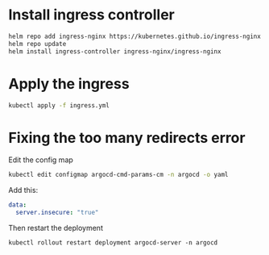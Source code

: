 # Install ingress controller

```bash
helm repo add ingress-nginx https://kubernetes.github.io/ingress-nginx
helm repo update
helm install ingress-controller ingress-nginx/ingress-nginx
```

# Apply the ingress

```bash
kubectl apply -f ingress.yml
```

# Fixing the too many redirects error

Edit the config map
```bash
kubectl edit configmap argocd-cmd-params-cm -n argocd -o yaml
```

Add this:
```yaml
data:
  server.insecure: "true"
```

Then restart the deployment
```
kubectl rollout restart deployment argocd-server -n argocd
```
